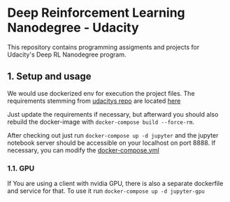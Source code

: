# Deep Reinforcement Learning Nanodegree - Udacity
This repository contains programming assigments and projects for Udacity's Deep RL Nanodegree program.

## 1. Setup and usage
We would use dockerized env for execution the project files. The requirements stemming from [udacitys
 repo](https://github.com/udacity/deep-reinforcement-learning/blob/master/python/requirements.txt) are 
located [here](./Docker/requirements.txt)

Just update the requirements if necessary, but afterward you should also rebuild the docker-image 
with `docker-compose build --force-rm`. 

After checking out just run `docker-compose up -d jupyter` 
and the jupyter notebook server should be accessible on your localhost on port 8888. If necessary, 
you can modify the [docker-compose.yml](docker-compose.yml)

### 1.1. GPU

If You are using a client with nvidia GPU, there is also a separate dockerfile and service for that.
To use it run `docker-compose up -d jupyter-gpu`  

